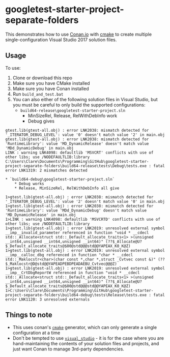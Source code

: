 # googletest-starter-project-separate-folders

This demonstrates how to use [Conan.io](http://docs.conan.io/en/latest/introduction.html) with [cmake](https://cmake.org/documentation/) to create multiple single-configuration Visual Studio 2017 solution files.

## Usage

To use:

1. Clone or download this repo
2. Make sure you have CMake installed
3. Make sure you have Conan installed
4. Run `build_and_test.bat`
5. You can also either of the following solution files in Visual Studio, but you must be careful to only build the supported configurations:
    * `build64-release\googletest-starter-project.sln`
        * MinSizeRel, Release, RelWithDebInfo work
        * Debug gives

```
gtest.lib(gtest-all.obj) : error LNK2038: mismatch detected for '_ITERATOR_DEBUG_LEVEL': value '0' doesn't match value '2' in main.obj
gtest.lib(gtest-all.obj) : error LNK2038: mismatch detected for 'RuntimeLibrary': value 'MD_DynamicRelease' doesn't match value 'MDd_DynamicDebug' in main.obj
LINK : warning LNK4098: defaultlib 'MSVCRT' conflicts with use of other libs; use /NODEFAULTLIB:library
C:\Users\Clare\Documents\Programming\GitHub\googletest-starter-project-separate-folders\build64-release\tests\Debug\tests.exe : fatal error LNK1319: 2 mismatches detected
```
        
    * `build64-debug\googletest-starter-project.sln`
        * Debug works
        * Release, MinSizeRel, RelWithDebInfo all give

```
1>gtest.lib(gtest-all.obj) : error LNK2038: mismatch detected for '_ITERATOR_DEBUG_LEVEL': value '2' doesn't match value '0' in main.obj
1>gtest.lib(gtest-all.obj) : error LNK2038: mismatch detected for 'RuntimeLibrary': value 'MDd_DynamicDebug' doesn't match value 'MD_DynamicRelease' in main.obj
1>LINK : warning LNK4098: defaultlib 'MSVCRTD' conflicts with use of other libs; use /NODEFAULTLIB:library
1>gtest.lib(gtest-all.obj) : error LNK2019: unresolved external symbol __imp__invalid_parameter referenced in function "void * __cdecl std::_Allocate<struct std::_Default_allocate_traits<1> >(unsigned __int64,unsigned __int64,unsigned __int64)" (??$_Allocate@U?$_Default_allocate_traits@$00@std@@@std@@YAPEAX_K0_K@Z)
1>gtest.lib(gtest-all.obj) : error LNK2019: unresolved external symbol __imp__calloc_dbg referenced in function "char * __cdecl std::_Maklocstr<char>(char const *,char *,struct _Cvtvec const &)" (??$_Maklocstr@D@std@@YAPEADPEBDPEADAEBU_Cvtvec@@@Z)
1>gtest.lib(gtest-all.obj) : error LNK2019: unresolved external symbol __imp__CrtDbgReportW referenced in function "void * __cdecl std::_Allocate<struct std::_Default_allocate_traits<1> >(unsigned __int64,unsigned __int64,unsigned __int64)" (??$_Allocate@U?$_Default_allocate_traits@$00@std@@@std@@YAPEAX_K0_K@Z)
1>C:\Users\Clare\Documents\Programming\GitHub\googletest-starter-project-separate-folders\build64-debug\tests\Release\tests.exe : fatal error LNK1120: 3 unresolved externals

```

## Things to note

* This uses conan's [`cmake`](http://docs.conan.io/en/latest/reference/generators/cmake.html) generator, which can only generate a single configuration at a time
* Don't be tempted to use [`visual_studio`](http://docs.conan.io/en/latest/reference/generators/visualstudio.html) - it is for the case where you are hand-maintaining the contents of your solution files and projects, and just want Conan to manage 3rd-party dependencies.
